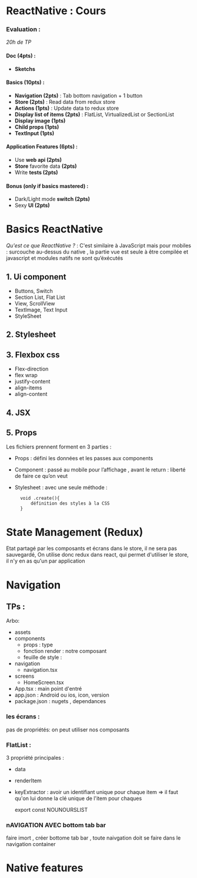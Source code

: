 # ReactNative : Cours


### Evaluation :

*20h de TP*   

#### Doc (4pts) :  

- **Sketchs**

#### Basics (10pts) : 

- **Navigation (2pts)** : Tab bottom navigation + 1 button  
- **Store (2pts)** : Read data from redux store 
- **Actions (1pts)** : Update data to redux store  
- **Display list of items (2pts)** : FlatList, VirtualizedList or SectionList 
- **Display image (1pts)**
- **Child props (1pts)**
- **TextInput (1pts)**

#### Application Features (6pts) :  

- Use **web api (2pts)** 
- **Store** favorite data **(2pts)**  
- Write **tests (2pts)** 

#### Bonus (only if basics mastered) :  

- Dark/Light mode **switch (2pts)**  
- Sexy **UI (2pts)**  




# Basics ReactNative 
*Qu'est ce que ReactNative ?* : C'est similaire à JavaScript mais pour mobiles : surcouche au-dessus du native , la partie vue est seule à être compilée et javascript et modules natifs ne sont qu’éxécutés  

## 1. **Ui component**
 
- Buttons, Switch  
- Section List, Flat List 
- View, ScrollView
- TextImage, Text Input 
- StyleSheet 

## 2. **Stylesheet** 

## 3. **Flexbox css** 

- Flex-direction 
- flex wrap 
- justify-content 
- align-items 
- align-content 

## 4. **JSX** 

## 5. **Props** 

Les fichiers prennent forment en 3 parties :  

- Props : défini les données et les passes aux components 

- Component : passé au mobile pour l’affichage , avant le return : liberté de faire ce qu’on veut  

- Stylesheet : avec une seule méthode :        

        void .create(){  
            définition des styles à la CSS  
        }     

# State Management (Redux) 

Etat partagé par les composants et écrans dans le store, il ne sera pas sauvegardé, 
On utilise donc redux dans react, qui permet d'utiliser le store, il n'y en as qu'un par application

# Navigation 

## TPs : 

Arbo: 
- assets 
- components
    - props : type
    - fonction render : notre composant
    - feuille de style : 
- navigation
    - navigation.tsx
- screens
    - HomeScreen.tsx
- App.tsx : main point d'entré
- app.json : Android ou ios, icon, version
- package.json : nugets , dependances


### les écrans : 

pas de propriétés: on peut utiliser nos composants 

### FlatList : 
3 propriété principales :

- data 
- renderItem
- keyExtractor : avoir un identifiant unique pour chaque item => il faut qu'on lui donne la clé unique de l'item pour chaques 

    export const NOUNOURSLIST

    <Flat>

### nAVIGATION AVEC bottom tab bar

faire imort , créer bottome tab bar , 
toute naivgation doit se faire dans le navigation container 

# Native features 

